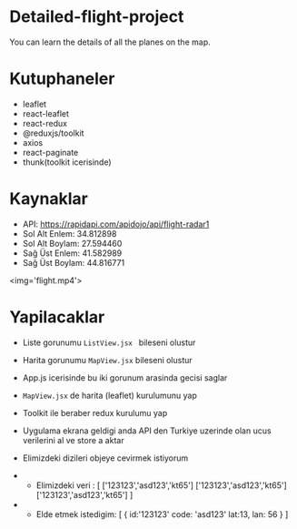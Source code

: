 # Detailed-flight-project
You can learn the details of all the planes on the map.
# Kutuphaneler

- leaflet
- react-leaflet
- react-redux
- @reduxjs/toolkit
- axios
- react-paginate
- thunk(toolkit icerisinde)

# Kaynaklar

- API: https://rapidapi.com/apidojo/api/flight-radar1
- Sol Alt Enlem: 34.812898
- Sol Alt Boylam: 27.594460
- Sağ Üst Enlem: 41.582989
- Sağ Üst Boylam: 44.816771

<img='flight.mp4'>

# Yapilacaklar

- Liste gorunumu `ListView.jsx ` bileseni olustur
- Harita gorunumu `MapView.jsx` bileseni olustur
- App.js icerisinde bu iki gorunum arasinda gecisi saglar
- `MapView.jsx` de harita (leaflet) kurulumunu yap
- Toolkit ile beraber redux kurulumu yap
- Uygulama ekrana geldigi anda API den Turkiye uzerinde olan ucus verilerini al ve store a aktar
- Elimizdeki dizileri objeye cevirmek istiyorum

- - Elimizdeki veri : [
    ['123123','asd123','kt65']
    ['123123','asd123','kt65']
    ['123123','asd123','kt65']
]

- - Elde etmek istedigim: [
    {
        id:'123123'
        code: 'asd123'
        lat:13,
        lan: 56
    }
]
